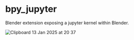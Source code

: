 # bpy_jupyter
Blender extension exposing a jupyter kernel within Blender.

![Clipboard 13  Jan 2025 at 20 37](https://github.com/user-attachments/assets/b1ee86a6-cc25-4323-a304-7af766bbba34)
